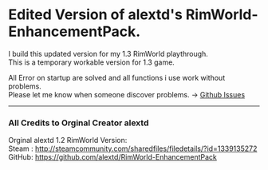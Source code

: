 # Edited Version of alextd's RimWorld-EnhancementPack. 

I build this updated version for my 1.3 RimWorld playthrough.  
This is a temporary workable version for 1.3 game.  

All Error on startup are solved and all functions i use work without problems.  
Please let me know when someone discover problems. -> [Github Issues](https://github.com/AllenCaine/RimWorld-EnhancementPack/issues)  






---
### All Credits to Orginal Creator alextd  

Orginal alextd 1.2 RimWorld Version:  
Steam : http://steamcommunity.com/sharedfiles/filedetails/?id=1339135272  
GitHub: https://github.com/alextd/RimWorld-EnhancementPack  

